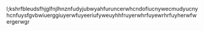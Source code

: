 l;kshrfbleudsfhjglfnjlhnznfudyjubwyahfuruncerwhcndofiucnywecmudyucnyhcnfuysfgvbwiuerggiuyerwfuyeeriufyweuyhhfruyerwhrfuyewrhrfuyherwfwergerwgr
